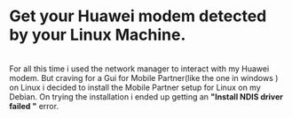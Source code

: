 <h1>
  Get your Huawei modem detected by your Linux Machine.
</h1>

<br>
For all this time i used the network manager to interact with my Huawei modem. But craving for a Gui for Mobile Partner(like the one in windows ) on Linux i decided to install the Mobile Partner setup for Linux on my Debian.
On trying the installation i ended up getting an <b> "Install NDIS driver failed "</b> error.